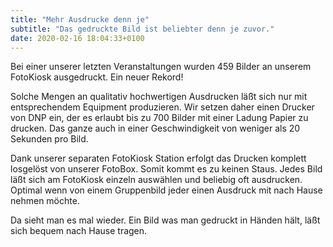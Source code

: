 ```yaml
---
title: "Mehr Ausdrucke denn je"
subtitle: "Das gedruckte Bild ist beliebter denn je zuvor."
date: 2020-02-16 18:04:33+0100
---
```

Bei einer unserer letzten Veranstaltungen wurden 459 Bilder an unserem FotoKiosk ausgedruckt. Ein neuer Rekord!

Solche Mengen an qualitativ hochwertigen Ausdrucken läßt sich nur mit entsprechendem Equipment produzieren. Wir setzen daher einen Drucker von DNP ein, der es erlaubt bis zu 700 Bilder mit einer Ladung Papier zu drucken. Das ganze auch in einer Geschwindigkeit von weniger als 20 Sekunden pro Bild.

Dank unserer separaten FotoKiosk Station erfolgt das Drucken komplett losgelöst von unserer FotoBox. Somit kommt es zu keinen Staus. Jedes Bild läßt sich am FotoKiosk einzeln auswählen und beliebig oft ausdrucken. Optimal wenn von einem Gruppenbild jeder einen Ausdruck mit nach Hause nehmen möchte.

Da sieht man es mal wieder. Ein Bild was man gedruckt in Händen hält, läßt sich bequem nach Hause tragen. 
